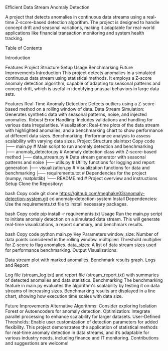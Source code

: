 Efficient Data Stream Anomaly Detection

A project that detects anomalies in continuous data streams using a real-time Z-score-based detection algorithm. The project is designed to handle concept drift and seasonal variations, making it adaptable for real-world applications like financial transaction monitoring and system health tracking.

Table of Contents

Introduction

Features
Project Structure
Setup
Usage
Benchmarking
Future Improvements
Introduction
This project detects anomalies in a simulated continuous data stream using statistical methods. It employs a Z-score anomaly detection algorithm, capable of adapting to seasonal patterns and concept drift, which is useful in identifying unusual behaviors in large data sets.

Features
Real-Time Anomaly Detection: Detects outliers using a Z-score-based method on a rolling window of data.
Data Stream Simulation: Generates synthetic data with seasonal patterns, noise, and injected anomalies.
Robust Error Handling: Includes validations and handling for various data irregularities.
Visualization: Real-time plots of the data stream with highlighted anomalies, and a benchmarking chart to show performance at different data sizes.
Benchmarking: Performance analysis to assess scalability with varying data sizes.
Project Structure
plaintext
Copy code
├── main.py               # Main script to run anomaly detection and benchmarking
├── anomaly_detector.py   # Anomaly detection class with Z-score-based method
├── data_stream.py        # Data stream generator with seasonal patterns and noise
├── utils.py              # Utility functions for logging and report generation
├── visualization.py      # Visualization functions for data and benchmarking
├── requirements.txt      # Dependencies for the project (numpy, matplotlib)
└── README.md             # Project overview and instructions
Setup
Clone the Repository:

bash
Copy code
git clone https://github.com/meghakn03/anomaly-detection-system.git
cd anomaly-detection-system
Install Dependencies: Use the requirements.txt file to install necessary packages.

bash
Copy code
pip install -r requirements.txt
Usage
Run the main.py script to initiate anomaly detection on a simulated data stream. This will generate real-time visualizations, a report summary, and benchmark results.

bash
Copy code
python main.py
Key Parameters
window_size: Number of data points considered in the rolling window.
multiplier: Threshold multiplier for Z-score to flag anomalies.
data_sizes: A list of data stream sizes used for performance benchmarking.
Output
Visualizations:

Data stream plot with marked anomalies.
Benchmark results graph.
Logs and Report:

Log file (stream_log.txt) and report file (stream_report.txt) with summaries of detected anomalies and data statistics.
Benchmarking
The benchmarking feature in main.py evaluates the algorithm's scalability by testing it on data streams of increasing sizes. Benchmarking results are displayed in a line chart, showing how execution time scales with data size.

Future Improvements
Alternative Algorithms: Consider exploring Isolation Forest or Autoencoders for anomaly detection.
Optimization: Integrate parallel processing to enhance scalability for larger datasets.
User-Defined Thresholds: Enable user customization of detection parameters for added flexibility.
This project demonstrates the application of statistical methods for real-time anomaly detection in data streams, and it’s adaptable for various industry needs, including finance and IT monitoring. Contributions and suggestions are welcome!
